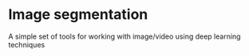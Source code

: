 # Image segmentation
A simple set of tools for working with image/video using deep learning techniques
